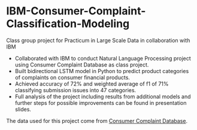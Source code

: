 # IBM-Consumer-Complaint-Classification-Modeling
Class group project for Practicum in Large Scale Data in collaboration with IBM

  + Collaborated with IBM to conduct Natural Language Processing project using Consumer Complaint Database as class project.
  + Built bidirectional LSTM model in Python to predict product categories of complaints on consumer financial products.
  + Achieved accuracy of 72% and weighted average of f1 of 71% classifying submission issues into 47 categories.
  + Full analysis of the project including results from additional models and further steps for possible improvements can be found in presentation slides.

The data used for this project come from [Consumer Complaint Database](https://www.consumerfinance.gov/data-research/consumer-complaints/).
